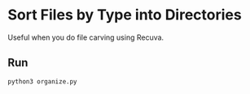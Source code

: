 # Sort Files by Type into Directories

Useful when you do file carving using Recuva.
## Run
```
python3 organize.py
```
